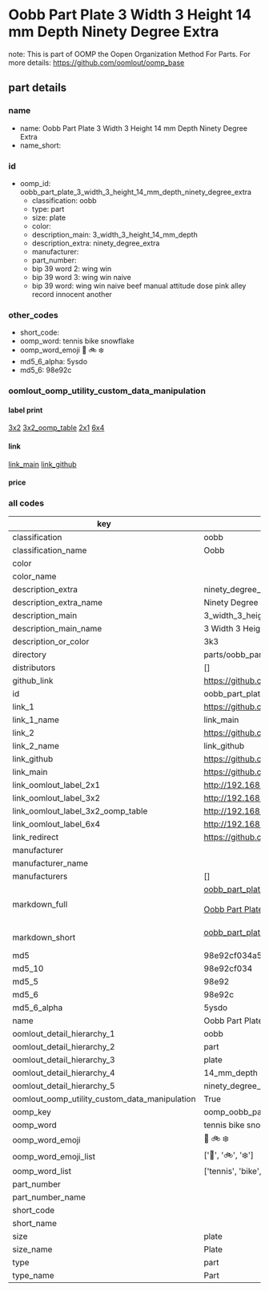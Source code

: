 # Oobb Part Plate 3 Width 3 Height 14 mm Depth Ninety Degree Extra  

note: This is part of OOMP the Oopen Organization Method For Parts. For more details: https://github.com/oomlout/oomp_base

##  part details
  







### name
* name: Oobb Part Plate 3 Width 3 Height 14 mm Depth Ninety Degree Extra
* name_short: 
### id
* oomp_id: oobb_part_plate_3_width_3_height_14_mm_depth_ninety_degree_extra
  * classification: oobb
  * type: part
  * size: plate
  * color: 
  * description_main: 3_width_3_height_14_mm_depth
  * description_extra: ninety_degree_extra
  * manufacturer: 
  * part_number: 
  * bip 39 word 2: wing win
  * bip 39 word 3: wing win naive
  * bip 39 word: wing win naive beef manual attitude dose pink alley record innocent another

### other_codes
* short_code: 
* oomp_word: tennis bike snowflake
* oomp_word_emoji :tennis: :bike: :snowflake:
* md5_6_alpha: 5ysdo
* md5_6: 98e92c






### oomlout_oomp_utility_custom_data_manipulation
#### label print
[3x2](http://192.168.1.245:1112/?label=oomp%205ysdo)
[3x2_oomp_table](http://192.168.1.108:1112/?label=oomp%205ysdo)
[2x1](http://192.168.1.242:1112/?label=oomp%205ysdo)
[6x4](http://192.168.1.55:1112/?label=oomp%205ysdo)    

#### link

[link_main](https://github.com/oomlout/oomlout_oomp_version_1_messy/tree/main/parts/oobb_part_plate_3_width_3_height_14_mm_depth_ninety_degree_extra) [link_github](https://github.com/oomlout/oomlout_oomp_version_1_messy/tree/main/parts/oobb_part_plate_3_width_3_height_14_mm_depth_ninety_degree_extra)                             

#### price







### all codes 
| key | value |  
| --- | --- |  
| classification | oobb |  
| classification_name | Oobb |  
| color |  |  
| color_name |  |  
| description_extra | ninety_degree_extra |  
| description_extra_name | Ninety Degree Extra |  
| description_main | 3_width_3_height_14_mm_depth |  
| description_main_name | 3 Width 3 Height 14 mm Depth |  
| description_or_color | 3k3 |  
| directory | parts/oobb_part_plate_3_width_3_height_14_mm_depth_ninety_degree_extra |  
| distributors | [] |  
| github_link | https://github.com/oomlout/oomlout_oomp_part_src/tree/main/parts/oobb_part_plate_3_width_3_height_14_mm_depth_ninety_degree_extra |  
| id | oobb_part_plate_3_width_3_height_14_mm_depth_ninety_degree_extra |  
| link_1 | https://github.com/oomlout/oomlout_oomp_version_1_messy/tree/main/parts/oobb_part_plate_3_width_3_height_14_mm_depth_ninety_degree_extra |  
| link_1_name | link_main |  
| link_2 | https://github.com/oomlout/oomlout_oomp_version_1_messy/tree/main/parts/oobb_part_plate_3_width_3_height_14_mm_depth_ninety_degree_extra |  
| link_2_name | link_github |  
| link_github | https://github.com/oomlout/oomlout_oomp_version_1_messy/tree/main/parts/oobb_part_plate_3_width_3_height_14_mm_depth_ninety_degree_extra |  
| link_main | https://github.com/oomlout/oomlout_oomp_version_1_messy/tree/main/parts/oobb_part_plate_3_width_3_height_14_mm_depth_ninety_degree_extra |  
| link_oomlout_label_2x1 | http://192.168.1.242:1112/?label=oomp%205ysdo |  
| link_oomlout_label_3x2 | http://192.168.1.245:1112/?label=oomp%205ysdo |  
| link_oomlout_label_3x2_oomp_table | http://192.168.1.108:1112/?label=oomp%205ysdo |  
| link_oomlout_label_6x4 | http://192.168.1.55:1112/?label=oomp%205ysdo |  
| link_redirect | https://github.com/oomlout/oomlout_oomp_version_1_messy/tree/main/parts/oobb_part_plate_3_width_3_height_14_mm_depth_ninety_degree_extra |  
| manufacturer |  |  
| manufacturer_name |  |  
| manufacturers | [] |  
| markdown_full | [oobb_part_plate_3_width_3_height_14_mm_depth_ninety_degree_extra](none)<br>[](none)<br>[Oobb Part Plate 3 Width 3 Height 14 Mm Depth Ninety Degree Extra](none)<br><br> |  
| markdown_short | [oobb_part_plate_3_width_3_height_14_mm_depth_ninety_degree_extra](none)<br><br> |  
| md5 | 98e92cf034a508303ac3b141257ed7dd |  
| md5_10 | 98e92cf034 |  
| md5_5 | 98e92 |  
| md5_6 | 98e92c |  
| md5_6_alpha | 5ysdo |  
| name | Oobb Part Plate 3 Width 3 Height 14 mm Depth Ninety Degree Extra |  
| oomlout_detail_hierarchy_1 | oobb |  
| oomlout_detail_hierarchy_2 | part |  
| oomlout_detail_hierarchy_3 | plate |  
| oomlout_detail_hierarchy_4 | 14_mm_depth |  
| oomlout_detail_hierarchy_5 | ninety_degree_extra |  
| oomlout_oomp_utility_custom_data_manipulation | True |  
| oomp_key | oomp_oobb_part_plate_3_width_3_height_14_mm_depth_ninety_degree_extra |  
| oomp_word | tennis bike snowflake |  
| oomp_word_emoji | :tennis: :bike: :snowflake: |  
| oomp_word_emoji_list | [':tennis:', ':bike:', ':snowflake:'] |  
| oomp_word_list | ['tennis', 'bike', 'snowflake'] |  
| part_number |  |  
| part_number_name |  |  
| short_code |  |  
| short_name |  |  
| size | plate |  
| size_name | Plate |  
| type | part |  
| type_name | Part |  
